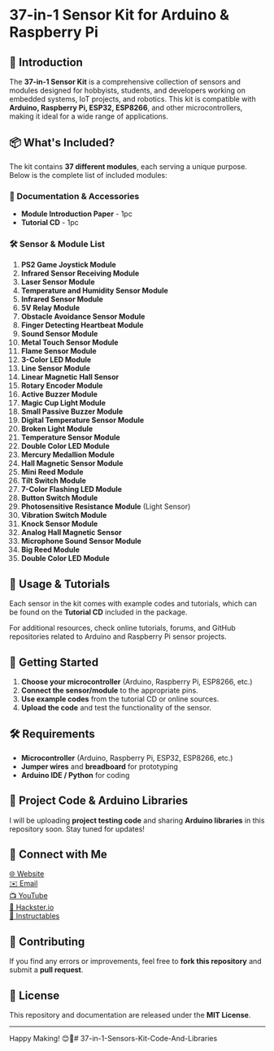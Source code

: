 # 37-in-1 Sensor Kit for Arduino & Raspberry Pi

## 📌 Introduction
The **37-in-1 Sensor Kit** is a comprehensive collection of sensors and modules designed for hobbyists, students, and developers working on embedded systems, IoT projects, and robotics. This kit is compatible with **Arduino, Raspberry Pi, ESP32, ESP8266**, and other microcontrollers, making it ideal for a wide range of applications.

## 📦 What's Included?
The kit contains **37 different modules**, each serving a unique purpose. Below is the complete list of included modules:

### 📜 Documentation & Accessories
- **Module Introduction Paper** - 1pc
- **Tutorial CD** - 1pc

### 🛠️ Sensor & Module List
1. **PS2 Game Joystick Module**
2. **Infrared Sensor Receiving Module**
3. **Laser Sensor Module**
4. **Temperature and Humidity Sensor Module**
5. **Infrared Sensor Module**
6. **5V Relay Module**
7. **Obstacle Avoidance Sensor Module**
8. **Finger Detecting Heartbeat Module**
9. **Sound Sensor Module**
10. **Metal Touch Sensor Module**
11. **Flame Sensor Module**
12. **3-Color LED Module**
13. **Line Sensor Module**
14. **Linear Magnetic Hall Sensor**
15. **Rotary Encoder Module**
16. **Active Buzzer Module**
17. **Magic Cup Light Module**
18. **Small Passive Buzzer Module**
19. **Digital Temperature Sensor Module**
20. **Broken Light Module**
21. **Temperature Sensor Module**
22. **Double Color LED Module**
23. **Mercury Medallion Module**
24. **Hall Magnetic Sensor Module**
25. **Mini Reed Module**
26. **Tilt Switch Module**
27. **7-Color Flashing LED Module**
28. **Button Switch Module**
29. **Photosensitive Resistance Module** (Light Sensor)
30. **Vibration Switch Module**
31. **Knock Sensor Module**
32. **Analog Hall Magnetic Sensor**
33. **Microphone Sound Sensor Module**
34. **Big Reed Module**
35. **Double Color LED Module**

## 🔧 Usage & Tutorials
Each sensor in the kit comes with example codes and tutorials, which can be found on the **Tutorial CD** included in the package. 

For additional resources, check online tutorials, forums, and GitHub repositories related to Arduino and Raspberry Pi sensor projects.

## 🚀 Getting Started
1. **Choose your microcontroller** (Arduino, Raspberry Pi, ESP8266, etc.)
2. **Connect the sensor/module** to the appropriate pins.
3. **Use example codes** from the tutorial CD or online sources.
4. **Upload the code** and test the functionality of the sensor.

## 🛠️ Requirements
- **Microcontroller** (Arduino, Raspberry Pi, ESP32, ESP8266, etc.)
- **Jumper wires** and **breadboard** for prototyping
- **Arduino IDE / Python** for coding

## 📂 Project Code & Arduino Libraries
I will be uploading **project testing code** and sharing **Arduino libraries** in this repository soon. Stay tuned for updates!

## 🔗 Connect with Me
[🌐 Website](https://electroiot.in)  
[✉️ Email](mailto:electroiot@hotmail.com)  
[📺 YouTube](https://www.youtube.com/@ElectroIoT-IN)  
[🔬 Hackster.io](https://www.hackster.io/Manoranjan2050)  
[📖 Instructables](https://www.instructables.com/member/ElectroIoTIN)  

## 📢 Contributing
If you find any errors or improvements, feel free to **fork this repository** and submit a **pull request**.

## 📄 License
This repository and documentation are released under the **MIT License**.

---
Happy Making! 😊🚀# 37-in-1-Sensors-Kit-Code-And-Libraries
